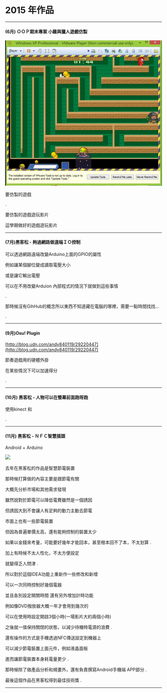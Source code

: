 # 2015 年作品

---

#### \(6月\) ＯＯＰ期末專案 小雞與獵人遊戲仿製

![](assets/work2015/OOP_course/import.png)

要仿製的遊戲

.

要仿製的遊戲遊玩影片

這學期做好的遊戲遊玩影片

---

#### \(7月\)黑客松 - 夠過網路做遠端ＩＯ控制

可以透過網路遠端改變Arduino上面的GPIO的屬性

例如讓某個腳位變成讀取電壓大小

或是讓它輸出電壓

可以在不用改變Arduion 內部程式的情況下就做到這些事情

.

那時候沒有GihHub的概念所以東西不知道藏在電腦的哪裡，需要一點時間找找...

.

---

#### \(9月\)Osu! Plugin

[http://blog.udn.com/andy840119/29220447](http://blog.udn.com/andy840119/29220447)

節奏遊戲用的硬體外掛

在某些情況下可以加速得分

.

---

#### \(10月\) 黑客松 - 人物可以在螢幕前面跑呀跑

使用kinect 和

.

---

#### \(11月\) 黑客松 - ＮＦＣ智慧插頭

Android + Arduino

![](https://lh3.googleusercontent.com/J6fLuSATrVnhUctq_XL5kStV1UTLtaigWC0zRU005xGzfiDXF72U_TZ0CM7T_HhJUShyE0cx8iVyVmKV-2dVpBJKYrkGQ-hRm2xUHU8FHoPcKdme1PrBwwUhNpK9pZo6EP0ZkEwt)

去年在黑客松的作品是智慧節電裝置

那時候打算做的內容主要是跟節電有關

大概先分析市場和其他需求發現

雖然說對於節電可以降低電費雖然是一個誘因

但誘因大到不會讓人有足夠的動力主動去節電

市面上也有一些節電裝置

但因為普遍單價太高，還有能夠控制的裝置太少

如果以金錢來考量，可能要好幾年才能回本，甚至根本回不了本，不太划算 .

加上有時候不太人性化，不太方便設定

就變得乏人問津 .

所以對於這個IDEA功能上重新作一些修改和新增

可以一次同時控制好幾個電器

並且各別設定開關時間 還有另外增加計時功能

例如像DVD撥放器大概一年才會用到幾次的

可以在使用時設定開啟3個小時\(一場影片大約兩個小時\)

之後就一值保持關閉的狀態，以減少待機時電源的浪費 .

還有操作的方式是手機透過NFC傳送設定到機器上

可以減少節電裝置上面元件，例如液晶面板

進而讓節電裝置本身耗電量更少 .

那時候除了做產品分析和規畫外，還有負責撰寫Android手機端 APP部分 .

最後這個作品在黑客松得到最佳技術獎 .

---



